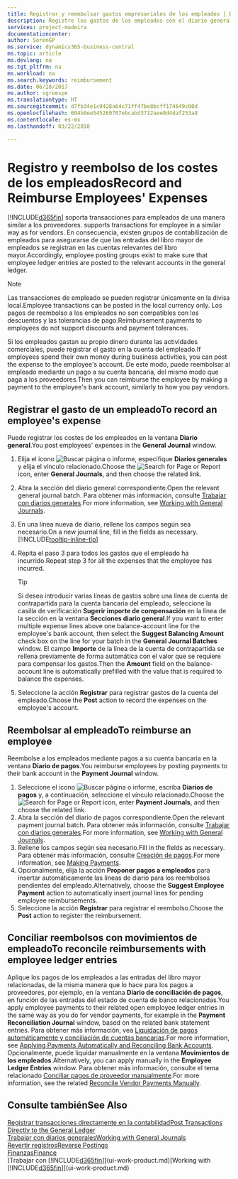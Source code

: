 ```yaml
---
title: Registrar y reembolsar gastos empresariales de los empleados | Documentos de Microsoft
description: Registre los gastos de los empleados con el diario general en la cuenta del empleado y luego registre un pago a la cuenta bancaria del empleado para reembolsar el gasto relacionado con el negocio.
services: project-madeira
documentationcenter: 
author: SorenGP
ms.service: dynamics365-business-central
ms.topic: article
ms.devlang: na
ms.tgt_pltfrm: na
ms.workload: na
ms.search.keywords: reimbursement
ms.date: 06/28/2017
ms.author: sgroespe
ms.translationtype: HT
ms.sourcegitcommit: d7fb34e1c9428a64c71ff47be8bcff174649c00d
ms.openlocfilehash: 604b8ee545269707ebcabd3712aee0d4daf253a8
ms.contentlocale: es-mx
ms.lasthandoff: 03/22/2018

---
```

# <a name="record-and-reimburse-employees-expenses"></a><span data-ttu-id="296fc-103">Registro y reembolso de los costes de los empleados</span><span class="sxs-lookup"><span data-stu-id="296fc-103">Record and Reimburse Employees' Expenses</span></span>
[!INCLUDE[d365fin](includes/d365fin_md.md)]<span data-ttu-id="296fc-104"> soporta transacciones para empleados de una manera similar a los proveedores.</span><span class="sxs-lookup"><span data-stu-id="296fc-104"> supports transactions for employee in a similar way as for vendors.</span></span> <span data-ttu-id="296fc-105">En consecuencia, existen grupos de contabilización de empleados para asegurarse de que las entradas del libro mayor de empleados se registran en las cuentas relevantes del libro mayor.</span><span class="sxs-lookup"><span data-stu-id="296fc-105">Accordingly, employee posting groups exist to make sure that employee ledger entries are posted to the relevant accounts in the general ledger.</span></span>

> [!NOTE]  
> <span data-ttu-id="296fc-106">Las transacciones de empleado se pueden registrar únicamente en la divisa local.</span><span class="sxs-lookup"><span data-stu-id="296fc-106">Employee transactions can be posted in the local currency only.</span></span> <span data-ttu-id="296fc-107">Los pagos de reembolso a los empleados no son compatibles con los descuentos y las tolerancias de pago.</span><span class="sxs-lookup"><span data-stu-id="296fc-107">Reimbursement payments to employees do not support discounts and payment tolerances.</span></span>

<span data-ttu-id="296fc-108">Si los empleados gastan su propio dinero durante las actividades comerciales, puede registrar el gasto en la cuenta del empleado.</span><span class="sxs-lookup"><span data-stu-id="296fc-108">If employees spend their own money during business activities, you can post the expense to the employee's account.</span></span> <span data-ttu-id="296fc-109">De este modo, puede reembolsar al empleado mediante un pago a su cuenta bancaria, del mismo modo que paga a los proveedores.</span><span class="sxs-lookup"><span data-stu-id="296fc-109">Then you can reimburse the employee by making a payment to the employee's bank account, similarly to how you pay vendors.</span></span>

## <a name="to-record-an-employees-expense"></a><span data-ttu-id="296fc-110">Registrar el gasto de un empleado</span><span class="sxs-lookup"><span data-stu-id="296fc-110">To record an employee's expense</span></span>
<span data-ttu-id="296fc-111">Puede registrar los costes de los empleados en la ventana **Diario general**.</span><span class="sxs-lookup"><span data-stu-id="296fc-111">You post employees' expenses in the **General Journal** window.</span></span>
1. <span data-ttu-id="296fc-112">Elija el icono ![Buscar página o informe](media/ui-search/search_small.png "icono Buscar página o informe"), especifique **Diarios generales** y elija el vínculo relacionado.</span><span class="sxs-lookup"><span data-stu-id="296fc-112">Choose the ![Search for Page or Report](media/ui-search/search_small.png "Search for Page or Report icon") icon, enter **General Journals**, and then choose the related link.</span></span>
2. <span data-ttu-id="296fc-113">Abra la sección del diario general correspondiente.</span><span class="sxs-lookup"><span data-stu-id="296fc-113">Open the relevant general journal batch.</span></span> <span data-ttu-id="296fc-114">Para obtener más información, consulte [Trabajar con diarios generales](ui-work-general-journals.md).</span><span class="sxs-lookup"><span data-stu-id="296fc-114">For more information, see [Working with General Journals](ui-work-general-journals.md).</span></span>
3. <span data-ttu-id="296fc-115">En una línea nueva de diario, rellene los campos según sea necesario.</span><span class="sxs-lookup"><span data-stu-id="296fc-115">On a new journal line, fill in the fields as necessary.</span></span> [!INCLUDE[tooltip-inline-tip](includes/tooltip-inline-tip_md.md)]    
4. <span data-ttu-id="296fc-116">Repita el paso 3 para todos los gastos que el empleado ha incurrido.</span><span class="sxs-lookup"><span data-stu-id="296fc-116">Repeat step 3 for all the expenses that the employee has incurred.</span></span>

    > [!TIP]  
    > <span data-ttu-id="296fc-117">Si desea introducir varias líneas de gastos sobre una línea de cuenta de contrapartida para la cuenta bancaria del empleado, seleccione la casilla de verificación **Sugerir importe de compensación** en la línea de la sección en la ventana **Secciones diario general**.</span><span class="sxs-lookup"><span data-stu-id="296fc-117">If you want to enter multiple expense lines above one balance-account line for the employee's bank account, then select the **Suggest Balancing Amount** check box on the line for your batch in the **General Journal Batches** window.</span></span> <span data-ttu-id="296fc-118">El campo **Importe** de la línea de la cuenta de contrapartida se rellena previamente de forma automática con el valor que se requiere para compensar los gastos.</span><span class="sxs-lookup"><span data-stu-id="296fc-118">Then the **Amount** field on the balance-account line is automatically prefilled with the value that is required to balance the expenses.</span></span>
5. <span data-ttu-id="296fc-119">Seleccione la acción **Registrar** para registrar gastos de la cuenta del empleado.</span><span class="sxs-lookup"><span data-stu-id="296fc-119">Choose the **Post** action to record the expenses on the employee's account.</span></span>

## <a name="to-reimburse-an-employee"></a><span data-ttu-id="296fc-120">Reembolsar al empleado</span><span class="sxs-lookup"><span data-stu-id="296fc-120">To reimburse an employee</span></span>
<span data-ttu-id="296fc-121">Reembolse a los empleados mediante pagos a su cuenta bancaria en la ventana **Diario de pagos**.</span><span class="sxs-lookup"><span data-stu-id="296fc-121">You reimburse employees by posting payments to their bank account in the **Payment Journal** window.</span></span>
1. <span data-ttu-id="296fc-122">Seleccione el icono ![Buscar página o informe](media/ui-search/search_small.png "icono Buscar página o informe"), escriba **Diarios de pagos** y, a continuación, seleccione el vínculo relacionado.</span><span class="sxs-lookup"><span data-stu-id="296fc-122">Choose the ![Search for Page or Report](media/ui-search/search_small.png "Search for Page or Report icon") icon, enter **Payment Journals**, and then choose the related link.</span></span>
2. <span data-ttu-id="296fc-123">Abra la sección del diario de pagos correspondiente.</span><span class="sxs-lookup"><span data-stu-id="296fc-123">Open the relevant payment journal batch.</span></span> <span data-ttu-id="296fc-124">Para obtener más información, consulte [Trabajar con diarios generales](ui-work-general-journals.md).</span><span class="sxs-lookup"><span data-stu-id="296fc-124">For more information, see [Working with General Journals](ui-work-general-journals.md).</span></span>
3. <span data-ttu-id="296fc-125">Rellene los campos según sea necesario.</span><span class="sxs-lookup"><span data-stu-id="296fc-125">Fill in the fields as necessary.</span></span> <span data-ttu-id="296fc-126">Para obtener más información, consulte [Creación de pagos](payables-make-payments.md).</span><span class="sxs-lookup"><span data-stu-id="296fc-126">For more information, see [Making Payments](payables-make-payments.md).</span></span>
4. <span data-ttu-id="296fc-127">Opcionalmente, elija la acción **Proponer pagos a empleados** para insertar automáticamente las líneas de diario para los reembolsos pendientes del empleado.</span><span class="sxs-lookup"><span data-stu-id="296fc-127">Alternatively, choose the **Suggest Employee Payment** action to automatically insert journal lines for pending employee reimbursements.</span></span>
5. <span data-ttu-id="296fc-128">Seleccione la acción **Registrar** para registrar el reembolso.</span><span class="sxs-lookup"><span data-stu-id="296fc-128">Choose the **Post** action to register the reimbursement.</span></span>  

## <a name="to-reconcile-reimbursements-with-employee-ledger-entries"></a><span data-ttu-id="296fc-129">Conciliar reembolsos con movimientos de empleado</span><span class="sxs-lookup"><span data-stu-id="296fc-129">To reconcile reimbursements with employee ledger entries</span></span>
<span data-ttu-id="296fc-130">Aplique los pagos de los empleados a las entradas del libro mayor relacionadas, de la misma manera que lo hace para los pagos a proveedores, por ejemplo, en la ventana **Diario de conciliación de pagos**, en función de las entradas del estado de cuenta de banco relacionadas.</span><span class="sxs-lookup"><span data-stu-id="296fc-130">You apply employee payments to their related open employee ledger entries in the same way as you do for vendor payments, for example in the **Payment Reconciliation Journal** window, based on the related bank statement entries.</span></span> <span data-ttu-id="296fc-131">Para obtener más información, vea [Liquidación de pagos automáticamente y conciliación de cuentas bancarias](receivables-apply-payments-auto-reconcile-bank-accounts.md).</span><span class="sxs-lookup"><span data-stu-id="296fc-131">For more information, see [Applying Payments Automatically and Reconciling Bank Accounts](receivables-apply-payments-auto-reconcile-bank-accounts.md).</span></span> <span data-ttu-id="296fc-132">Opcionalmente, puede liquidar manualmente en la ventana **Movimientos de los empleados**.</span><span class="sxs-lookup"><span data-stu-id="296fc-132">Alternatively, you can apply manually in the **Employee Ledger Entries** window.</span></span> <span data-ttu-id="296fc-133">Para obtener más información, consulte el tema relacionado [Conciliar pagos de proveedor manualmente](payables-how-apply-purchase-transactions-manually.md).</span><span class="sxs-lookup"><span data-stu-id="296fc-133">For more information, see the related [Reconcile Vendor Payments Manually](payables-how-apply-purchase-transactions-manually.md).</span></span>  

## <a name="see-also"></a><span data-ttu-id="296fc-134">Consulte también</span><span class="sxs-lookup"><span data-stu-id="296fc-134">See Also</span></span>
[<span data-ttu-id="296fc-135">Registrar transacciones directamente en la contabilidad</span><span class="sxs-lookup"><span data-stu-id="296fc-135">Post Transactions Directly to the General Ledger</span></span>](finance-how-post-transactions-directly.md)  
[<span data-ttu-id="296fc-136">Trabajar con diarios generales</span><span class="sxs-lookup"><span data-stu-id="296fc-136">Working with General Journals</span></span>](ui-work-general-journals.md)  
[<span data-ttu-id="296fc-137">Revertir registros</span><span class="sxs-lookup"><span data-stu-id="296fc-137">Reverse Postings</span></span>](finance-how-reverse-journal-posting.md)  
[<span data-ttu-id="296fc-138">Finanzas</span><span class="sxs-lookup"><span data-stu-id="296fc-138">Finance</span></span>](finance.md)  
<span data-ttu-id="296fc-139">[Trabajar con [!INCLUDE[d365fin](includes/d365fin_md.md)]](ui-work-product.md)</span><span class="sxs-lookup"><span data-stu-id="296fc-139">[Working with [!INCLUDE[d365fin](includes/d365fin_md.md)]](ui-work-product.md)</span></span>  

